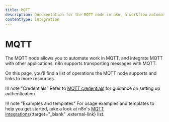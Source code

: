 ```yaml
---
title: MQTT
description: Documentation for the MQTT node in n8n, a workflow automation platform. Includes details of operations and configuration, and links to examples and credentials information.
contentType: integration
---
```


# MQTT

The MQTT node allows you to automate work in MQTT, and integrate MQTT with other applications. n8n supports transporting messages with MQTT.

On this page, you'll find a list of operations the MQTT node supports and links to more resources.

!!! note "Credentials"
    Refer to [MQTT credentials](/integrations/builtin/credentials/mqtt/) for guidance on setting up authentication. 

!!! note "Examples and templates"
    For usage examples and templates to help you get started, take a look at n8n's [MQTT integrations](https://n8n.io/integrations/mqtt/){:target="_blank" .external-link} list.


